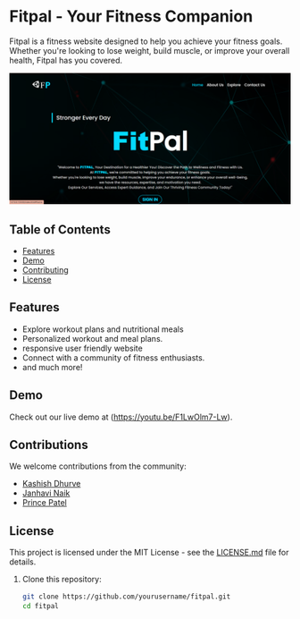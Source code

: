 # Fitpal - Your Fitness Companion

Fitpal is a fitness website designed to help you achieve your fitness goals. Whether you're looking to lose weight, build muscle, or improve your overall health, Fitpal has you covered.

![Preview](fitpal-preview.png)

## Table of Contents

- [Features](#features)
- [Demo](#demo)
- [Contributing](#contributing)
- [License](#license)

## Features

- Explore workout plans and nutritional meals
- Personalized workout and meal plans.
- responsive user friendly website
- Connect with a community of fitness enthusiasts.
- and much more!

## Demo

Check out our live demo at (https://youtu.be/F1LwOlm7-Lw).

## Contributions

We welcome contributions from the community:

- [Kashish Dhurve](https://github.com/kashishdhurve01)
- [Janhavi Naik](https://github.com/janhavi-naik14)
- [Prince Patel](https://github.com/prince-patel26)

## License

This project is licensed under the MIT License - see the [LICENSE.md](license.md) file for details.

1. Clone this repository:

   ```bash
   git clone https://github.com/yourusername/fitpal.git
   cd fitpal
